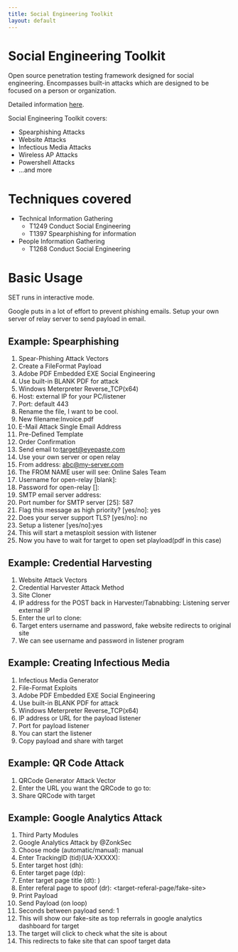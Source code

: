 ```yaml
---
title: Social Engineering Toolkit
layout: default
---
```


# Social Engineering Toolkit
Open source penetration testing framework designed for social engineering.
Encompasses built-in attacks which are designed to be focused on a person or organization.

Detailed information [here](https://github.com/trustedsec/social-engineer-toolkit).

Social Engineering Toolkit covers:
- Spearphishing Attacks
- Website Attacks
- Infectious Media Attacks
- Wireless AP Attacks
- Powershell Attacks
- ...and more

# Techniques covered
- Technical Information Gathering
    - T1249 Conduct Social Engineering
    - T1397 Spearphishing for information
- People Information Gathering
    - T1268 Conduct Social Engineering

# Basic Usage
SET runs in interactive mode.

Google puts in a lot of effort to prevent phishing emails.
Setup your own server of relay server to send payload in email.

## Example: Spearphishing
1. Spear-Phishing Attack Vectors
2. Create a FileFormat Payload
3. Adobe PDF Embedded EXE Social Engineering 
4. Use built-in BLANK PDF for attack
5. Windows Meterpreter Reverse_TCP(x64)
6. Host: external IP for your PC/listener
7. Port: default 443
8. Rename the file, I want to be cool.
9. New filename:Invoice.pdf
10. E-Mail Attack Single Email Address
11. Pre-Defined Template
12. Order Confirmation
13. Send email to:target@eyepaste.com
14. Use your own server or open relay
15. From address: abc@my-server.com
16. The FROM NAME user will see: Online Sales Team
17. Username for open-relay [blank]: <your-mail-server>
18. Password for open-relay [<your-mail-server>]: <your-mail-server-password>
19. SMTP email server address: <your-smtp-email-server-address>
20. Port number for SMTP server [25]: 587
21. Flag this message as high priority? [yes/no]: yes
22. Does your server support TLS? [yes/no]: no
23. Setup a listener [yes/no]:yes
24. This will start a metasploit session with listener
25. Now you have to wait for target to open set playload(pdf in this case)

## Example: Credential Harvesting
1. Website Attack Vectors
2. Credential Harvester Attack Method
3. Site Cloner
4. IP address for the POST back in Harvester/Tabnabbing: Listening server external IP
5. Enter the url to clone: <some-login-page>
6. Target enters username and password, fake website redirects to original site
7. We can see username and password in listener program

## Example: Creating Infectious Media
1. Infectious Media Generator
2. File-Format Exploits
3. Adobe PDF Embedded EXE Social Engineering
4. Use built-in BLANK PDF for attack
5. Windows Meterpreter Reverse_TCP(x64)
6. IP address or URL for the payload listener
7. Port for payload listener
8. You can start the listener
9. Copy payload and share with target

## Example: QR Code Attack
1. QRCode Generator Attack Vector
2. Enter the URL you want the QRCode to go to: <malicious-url>
3. Share QRCode with target

## Example: Google Analytics Attack
1. Third Party Modules
2. Google Analytics Attack by @ZonkSec
3. Choose mode (automatic/manual): manual
4. Enter TrackingID (tid)(UA-XXXXX): <tracking-id>
5. Enter target host (dh): <target-url>
6. Enter target page (dp): <target-page>
7. Enter target page title (dt): <target-page-title>)
8. Enter referal page to spoof (dr): <target-referal-page/fake-site>
9. Print Payload
10. Send Payload (on loop)
11. Seconds between payload send: 1
12. This will show our fake-site as top referrals in google analytics dashboard for target
13. The target will click to check what the site is about
14. This redirects to fake site that can spoof target data
